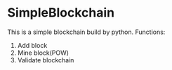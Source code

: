 # SimpleBlockchain

This is a simple blockchain build by python.
Functions:
1. Add block
2. Mine block(POW)
3. Validate blockchain

